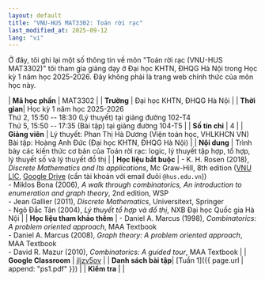 ```yaml
---
layout: default
title: "VNU-HUS MAT3302: Toán rời rạc"
last_modified_at: 2025-09-12
lang: "vi"
---
```


Ở đây, tôi ghi lại một số thông tin về môn "Toán rời rạc (VNU-HUS MAT3302)" tôi tham gia giảng dạy ở Đại học KHTN, ĐHQG Hà Nội trong Học kỳ 1 năm học 2025-2026. Đây không phải là trang web chính thức của môn học này. 
<!-- Các tài liệu ở đây được chia sẻ công khai với sự đồng ý của cô Phan Thị Hà Dương. -->

| **Mã học phần** | MAT3302 |
| **Trường** | Đại học KHTN, ĐHQG Hà Nội |
| **Thời gian**| Học kỳ 1 năm học 2025-2026 <br /> Thứ 2, 15:50 -- 18:30 (Lý thuyết) tại giảng đường 102-T4 <br /> Thứ 5, 15:50 -- 17:35 (Bài tập) tại giảng đường 104-T5 |
| **Số tín chỉ** | 4 |
| **Giảng viên** | Lý thuyết: Phan Thị Hà Dương (Viện toán học, VHLKHCN VN) <br />Bài tập: Hoàng Anh Đức (Đại học KHTN, ĐHQG Hà Nội) | 
| **Nội dung** | Trình bày các kiến thức cơ bản của Toán rời rạc: logic, lý thuyết tập hợp, tổ hợp, lý thuyết số và lý thuyết đồ thị |
| **Học liệu bắt buộc** | - K. H. Rosen (2018), *Discrete Mathematics and Its applications*, Mc Graw-Hill, 8th edition ([VNU LIC](https://bookworm.vnu.edu.vn/EDetail.aspx?id=96731), [Google Drive](https://drive.google.com/file/d/1ih0TbsAnGfU01spxlxdrxmhy2Fx1usxR/view?usp=sharing) (cần tài khoản với email đuôi `@hus.edu.vn`)) <br /> - Miklos Bona (2006), *A walk through combinatorics, An introduction to enumeration and graph theory*, 2nd edition, WSP <br /> - Jean Gallier (2011), *Discrete Mathematics*, Universitext, Springer <br /> - Ngô Đắc Tân (2004), *Lý thuyết tổ hợp và đồ thị*, NXB Đại học Quốc gia Hà Nội |
| **Học liệu tham khảo thêm** | - Daniel A. Marcus (1998), *Combinatorics: A problem oriented approach*, MAA Textbook <br /> - Daniel A. Marcus (2008), *Graph theory: A problem oriented approach*, MAA Textbook <br /> - David R. Mazur (2010), *Combinatorics: A guided tour*, MAA Textbook |
| **Google Classroom** | [jljzv5ov](https://classroom.google.com/c/ODAwMzkxNzA3OTEy?cjc=jljzv5ov) | 
| **Danh sách bài tập**| [Tuần 1]({{ page.url | append: "ps1.pdf" }}) |
| **Kiểm tra** |  |
